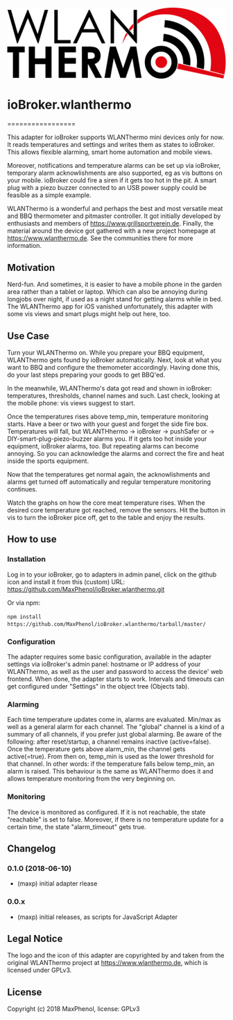 ![Logo](admin/wlanthermo-logo.png)
# ioBroker.wlanthermo
=================

This adapter for ioBroker supports WLANThermo mini devices only for now. It reads temperatures and settings and writes them as states to ioBroker. This allows flexible alarming, smart home automation and mobile views.

Moreover, notifications and temperature alarms can be set up via ioBroker, temporary alarm acknowlishments are also supported, eg as vis buttons on your mobile. ioBroker could fire a siren if it gets too hot in the pit. A smart plug with a piezo buzzer connected to an USB power supply could be feasible as a simple example.

WLANThermo is a wonderful and perhaps the best and most versatile meat and BBQ thermometer and pitmaster controller. It got initially developed by enthusiasts and members of https://www.grillsportverein.de. Finally, the material around the device got gathered with a new project homepage at https://www.wlanthermo.de. See the communities there for more information.

## Motivation

Nerd-fun. And sometimes, it is easier to have a mobile phone in the garden area rather than a tablet or laptop. Which can also be annoying during longjobs over night, if used as a night stand for getting alarms while in bed.
The WLANThermo app for iOS vanished unfortunately, this adapter with some vis views and smart plugs might help out here, too.

## Use Case

Turn your WLANThermo on. While you prepare your BBQ equipment, WLANThermo gets found by ioBroker automatically. Next, look at what you want to BBQ and configure the themometer accordingly. Having done this, do your last steps preparing your goods to get BBQ'ed.

In the meanwhile, WLANThermo's data got read and shown in ioBroker: temperatures, thresholds, channel names and such. Last check, looking at the mobile phone: vis views suggest to start.

Once the temperatures rises above temp_min, temperature monitoring starts. Have a beer or two with your guest and forget the side fire box. Temperatures will fall, but WLANTHhermo -> ioBroker -> pushSafer or -> DIY-smart-plug-piezo-buzzer alarms you. If it gets too hot inside your equipment, ioBroker alarms, too. But repeating alarms can become annoying. So you can acknowledge the alarms and correct the fire and heat inside the sports equipment.

Now that the temperatures get normal again, the acknowlishments and alarms get turned off automatically and regular temperature monitoring continues.

Watch the graphs on how the core meat temperature rises. When the desired core temperature got reached, remove the sensors. Hit the button in vis to turn the ioBroker pice off, get to the table and enjoy the results.


## How to use

### Installation

Log in to your ioBroker, go to adapters in admin panel, click on the github icon and install it from this (custom) URL: https://github.com/MaxPhenol/ioBroker.wlanthermo.git

Or via npm:

```npm install https://github.com/MaxPhenol/ioBroker.wlanthermo/tarball/master/```

### Configuration

The adapter requires some basic configuration, available in the adapter settings via ioBroker's admin panel: hostname or IP address of your WLANThermo, as well as the user and password to access the device' web frontend.
When done, the adapter starts to work. Intervals and timeouts can get configured under "Settings" in the object tree (Objects tab).

### Alarming

Each time temperature updates come in, alarms are evaluated. Min/max as well as a general alarm for each channel. The "global" channel is a kind of a summary of all channels, if you prefer just global alarming.
Be aware of the following: after reset/startup, a channel remains inactive (active=false). Once the temperature gets above alarm_min, the channel gets active(=true). From then on, temp_min is used as the lower threshold for that channel. In other words: if the temperature falls below temp_min, an alarm is raised. This behaviour is the same as WLANThermo does it and allows temperature monitoring from the very beginning on.

### Monitoring

The device is monitored as configured. If it is not reachable, the state "reachable" is set to false. Moreover, if there is no temperature update for a certain time, the state "alarm_timeout" gets true.


## Changelog

### 0.1.0 (2018-06-10)
* (maxp) initial adapter rlease

### 0.0.x
* (maxp) initial releases, as scripts for JavaScript Adapter


## Legal Notice

The logo and the icon of this adapter are copyrighted by and taken from the original WLANThermo project at https://www.wlanthermo.de, which is licensed under GPLv3.

## License

Copyright (c) 2018 MaxPhenol, license: GPLv3

